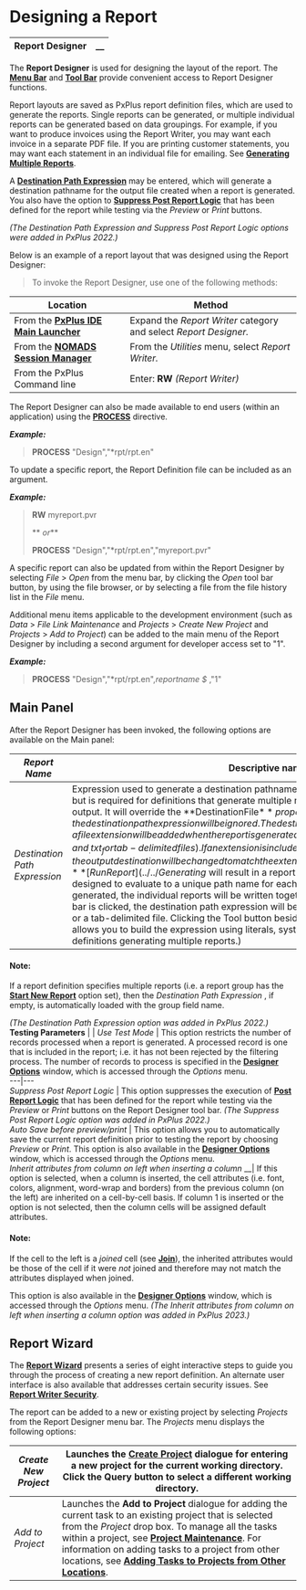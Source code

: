 # Designing a Report

**Report Designer** |  **__**  
---|---  
  
The **Report Designer** is used for designing the layout of the report. The **[Menu Bar](Report%20Designer%20Menu.md)** and **[Tool Bar](Report%20Designer%20Tool%20Bar.md)** provide convenient access to Report Designer functions.

Report layouts are saved as PxPlus report definition files, which are used to generate the reports. Single reports can be generated, or multiple individual reports can be generated based on data groupings. For example, if you want to produce invoices using the Report Writer, you may want each invoice in a separate PDF file. If you are printing customer statements, you may want each statement in an individual file for emailing. See **[Generating Multiple Reports](../Creating%20the%20Report%20Layout/Grouping%20the%20Data.htm#Mark2)**.

A **[Destination Path Expression](Overview.htm#dest_path)** may be entered, which will generate a destination pathname for the output file created when a report is generated. You also have the option to **[Suppress Post Report Logic](Overview.htm#testing_param)** that has been defined for the report while testing via the _Preview_ or _Print_ buttons.

_(The Destination Path Expression and Suppress Post Report Logic options were added in PxPlus 2022.)_

Below is an example of a report layout that was designed using the Report Designer:

> To invoke the Report Designer, use one of the following methods:

**Location** |  **Method**  
---|---  
From the **[PxPlus IDE Main Launcher](../../../PxPlus%20IDE/IDE%20Main%20Launcher.md)** |  Expand the _Report Writer_ category and select _Report Designer._  
From the **[NOMADS Session Manager](../../../NOMADS%20Graphical%20Application/NOMADS%20Development/Getting%20Started.htm#sessionmgr)** |  From the _Utilities_ menu, select _Report Writer._  
From the PxPlus Command line |  Enter: **RW**  _(Report Writer)_  
  
The Report Designer can also be made available to end users (within an application) using the **[PROCESS](../../../directives/process.md)** directive.

**_Example:_**

> **PROCESS** "Design","*rpt/rpt.en"

To update a specific report, the Report Definition file can be included as an argument.

**_Example:_**

> **RW** myreport.pvr  
>   
> ** _or_**  
>   
> **PROCESS** "Design","*rpt/rpt.en","myreport.pvr"

A specific report can also be updated from within the Report Designer by selecting _File_ > _Open_ from the menu bar, by clicking the _Open_ tool bar button, by using the file browser, or by selecting a file from the file history list in the _File_ menu.

Additional menu items applicable to the development environment (such as _Data_ > _File Link Maintenance_ and _Projects_ > _Create New Project_ and _Projects_ > _Add to Project_) can be added to the main menu of the Report Designer by including a second argument for developer access set to "1".

**_Example:_**

> **PROCESS** "Design","*rpt/rpt.en",_reportname_ _$_ ,"1"

## Main Panel

After the Report Designer has been invoked, the following options are available on the Main panel:

_Report Name_ |  Descriptive name of the report. Can be used to identify the contents of the report.  
---|---  
_Destination Path Expression_ |  Expression used to generate a destination pathname for the output file created when a report is generated. The destination path is optional for single reports but is required for definitions that generate multiple reports. If supplied, the destination path will only be applied to PDF, HTML, tab-delimited and custom output. It will override the **DestinationFile$** property of a custom output class. If an output file is opened independently for the report, the destination path expression will be ignored. The destination path expression may or may not include a file extension. If omitted, a file extension will be added when the report is generated based on the output destination specified for the report (_.pdf_ for PDF documents, _.htm_ for HTML files, and _.txt_ for tab-delimited files). If an extension is included in the expression that does not match the output destination specified for the report, the output destination will be changed to match the extension when the report is run. This behavior occurs when the report is run through the Report Designer or when using a **[RunReport](../../Generating%20a%20Report/Introduction.htm#runreport)** method or called program. **_Example:_** "custlist" will result in a report file called custlist.pdf, custlist.htm or custlist.txt if the output destination is PDF, HTML or tab-delimited. "custlist."+%EXT$ will result in a report name based on the value of %EXT$. Destination paths for reports that generate multiple files should be designed to evaluate to a unique path name for each file, possibly using record fields or time/date stamps in the path expression. If unique names are not generated, the individual reports will be written together in one file. **_Example:_** "Acct_"+ACCT_NUM$ When the _Print_ button on the Report Designer tool bar is clicked, the destination path expression will be evaluated and used as the default file name when output goes to an HTML document, a PDF document or a tab-delimited file. Clicking the Tool button beside the _Destination Path Expression_ input invokes the **Report Destination Path Expression** window. It allows you to build the expression using literals, system variables, parameter values and data field values. (Data fields will only be available for report definitions generating multiple reports.)

#### **Note:**  
If a report definition specifies multiple reports (i.e. a report group has the **[Start New Report](../Creating%20the%20Report%20Layout/Grouping%20the%20Data.htm#Mark3)** option set), then the _Destination Path Expression_ , if empty, is automatically loaded with the group field name.

_(The Destination Path Expression option was added in PxPlus 2022.)_  
**Testing Parameters** |  |  _Use Test Mode_ |  This option restricts the number of records processed when a report is generated. A processed record is one that is included in the report; i.e. it has not been rejected by the filtering process. The number of records to process is specified in the **[Designer Options](../../Designer%20Options/Introduction.htm#testing)** window, which is accessed through the _Options_ menu.  
---|---  
_Suppress Post Report Logic_ |  This option suppresses the execution of **[Post Report Logic](../Report%20Options/Overview.htm#post_rpt)** that has been defined for the report while testing via the _Preview_ or _Print_ buttons on the Report Designer tool bar. _(The Suppress Post Report Logic option was added in PxPlus 2022.)_  
_Auto Save before preview/print_ |  This option allows you to automatically save the current report definition prior to testing the report by choosing _Preview_ or _Print_. This option is also available in the **[Designer Options](../../Designer%20Options/Introduction.htm#testing)** window, which is accessed through the _Options_ menu.  
_Inherit attributes from column on left when inserting a column_ __|  If this option is selected, when a column is inserted, the cell attributes (i.e. font, colors, alignment, word-wrap and borders) from the previous column (on the left) are inherited on a cell-by-cell basis. If column 1 is inserted or the option is not selected, then the column cells will be assigned default attributes.

#### **Note:**  
If the cell to the left is a _joined_ cell (see **[Join](../Creating%20the%20Report%20Layout/Formatting.htm#join)**), the inherited attributes would be those of the cell if it were _not_ joined and therefore may not match the attributes displayed when joined.

This option is also available in the **[Designer Options](../../Designer%20Options/Introduction.htm#inherit_attrib)** window, which is accessed through the _Options_ menu. _(The Inherit attributes from column on left when inserting a column option was added in PxPlus 2023.)_  
  
## Report Wizard

The **[Report Wizard](../../Report%20Wizard/Introduction.md)** presents a series of eight interactive steps to guide you through the process of creating a new report definition. An alternate user interface is also available that addresses certain security issues. See **[Report Writer Security](../../Report%20Writer%20Security/Introduction.md)**.

The report can be added to a new or existing project by selecting _Projects_ from the Report Designer menu bar. The _Projects_ menu displays the following options:

_Create New Project_ |  Launches the **[Create Project](../../../PxPlus%20IDE/IDE%20Main%20Launcher.htm#createproject)** dialogue for entering a new project for the current working directory. Click the Query button to select a different working directory.  
---|---  
_Add to Project_ |  Launches the **Add to Project** dialogue for adding the current task to an existing project that is selected from the _Project_ drop box. To manage all the tasks within a project, see **[Project Maintenance](../../../Project%20Maintenance.md)**. For information on adding tasks to a project from other locations, see **[Adding Tasks to Projects from Other Locations](../../../PxPlus%20IDE/Adding%20Tasks%20to%20Projects%20from%20Other%20Locations.md)**.
